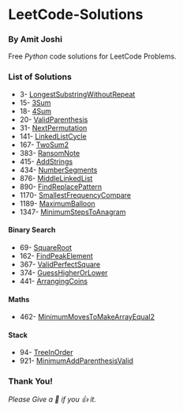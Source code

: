 # LeetCode-Solutions
### By Amit Joshi
Free _Python_ code solutions for LeetCode Problems.
### List of Solutions
* 3- [LongestSubstringWithoutRepeat](https://github.com/amitjoshi9627/LeetCode-Solutions/blob/master/Q3_Longest_substring_without_repeat.py)
* 15- [3Sum](https://github.com/amitjoshi9627/LeetCode-Solutions/blob/master/Q15_3Sum.py)
* 18- [4Sum](https://github.com/amitjoshi9627/LeetCode-Solutions/blob/master/Q18_4Sum.py)
* 20- [ValidParenthesis](https://github.com/amitjoshi9627/LeetCode-Solutions/blob/master/Q20_ValidParentheses.py)
* 31- [NextPermutation](https://github.com/amitjoshi9627/LeetCode-Solutions/blob/master/Q31_nextPermutation.py)
* 141- [LinkedListCycle](https://github.com/amitjoshi9627/LeetCode-Solutions/blob/master/Q141_LinkedListCycle.py)
* 167- [TwoSum2](https://github.com/amitjoshi9627/LeetCode-Solutions/blob/master/Q167_two_sum2.py)
* 383- [RansomNote](https://github.com/amitjoshi9627/LeetCode-Solutions/blob/master/Q383_RansomNote.py)
* 415- [AddStrings](https://github.com/amitjoshi9627/LeetCode-Solutions/blob/master/Q415_AddStrings.py)
* 434- [NumberSegments](https://github.com/amitjoshi9627/LeetCode-Solutions/blob/master/Q434_Number_segments.py)
* 876- [MiddleLinkedList](https://github.com/amitjoshi9627/LeetCode-Solutions/blob/master/Q876_Middle_Linked_List.py)
* 890- [FindReplacePattern](https://github.com/amitjoshi9627/LeetCode-Solutions/blob/master/Q890_Find_replace_pattern.py)
* 1170- [SmallestFrequencyCompare](https://github.com/amitjoshi9627/LeetCode-Solutions/blob/master/Q1170_smallest_freq_compare.py)
* 1189- [MaximumBalloon](https://github.com/amitjoshi9627/LeetCode-Solutions/blob/master/Q1189_maxBalloon.py)
* 1347- [MinimumStepsToAnagram](https://github.com/amitjoshi9627/LeetCode-Solutions/blob/master/Q1347_Min_steps_to_anagram.py)

#### Binary Search
* 69- [SquareRoot](https://github.com/amitjoshi9627/LeetCode-Solutions/blob/master/Binary_Search/Q69_Sqrt.py)
* 162- [FindPeakElement](https://github.com/amitjoshi9627/LeetCode-Solutions/blob/master/Binary_Search/Q162_FindPeakElement.py)
* 367- [ValidPerfectSquare](https://github.com/amitjoshi9627/LeetCode-Solutions/blob/master/Binary_Search/Q367_ValidPerfectSquare.py)
* 374- [GuessHigherOrLower](https://github.com/amitjoshi9627/LeetCode-Solutions/blob/master/Binary_Search/Q374_GuessHigherOrLower.py)
* 441- [ArrangingCoins](https://github.com/amitjoshi9627/LeetCode-Solutions/blob/master/Binary_Search/Q441_ArrangingCoins.py)
#### Maths
* 462- [MinimumMovesToMakeArrayEqual2](https://github.com/amitjoshi9627/LeetCode-Solutions/blob/master/Math/Q462_MinMovesToMakeArrayEqual2.py)
#### Stack
* 94- [TreeInOrder](https://github.com/amitjoshi9627/LeetCode-Solutions/blob/master/Stack/Q94_TreeInorder_Stack.py)
* 921- [MinimumAddParenthesisValid](https://github.com/amitjoshi9627/LeetCode-Solutions/blob/master/Stack/Q921_minAddParenthesisValid.py)
### Thank You!
_Please Give a :star2: if you :+1: it._
